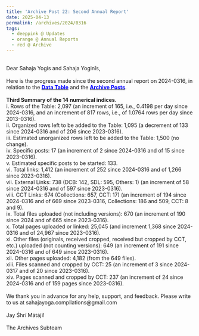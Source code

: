 ```yaml
---
title: 'Archive Post 22: Second Annual Report'
date: 2025-04-13
permalink: /archives/2024/0316
tags:
  - deeppink @ Updates
  - orange @ Annual Reports
  - red @ Archive
---
```


<p>
<br>
Dear Sahaja Yogis and Sahaja Yoginīs,<br>
<br>
Here is the progress made since the second annual report on 2024-0316, in relation to the <a href="https://seven-teams.github.io/archives/table.html"> <font color="blue"><b>Data Table</b></font></a> and the <a href="https://seven-teams.github.io/archives/"> <font color="blue"><b>Archive Posts</b></font></a>.<br>
<br>
<b>Third Summary of the 14 numerical indices.</b><br>
i. Rows of the Table: 2,097 (an increment of 165, i.e., 0.4198 per day since 2024-0316, and an increment of 817 rows, i.e., of 1.0764 rows per day since 2013-0316).<br> 
ii. Organized rows left to be added to the Table: 1,095 (a decrement of 133 since 2024-0316 and of 206 since 2023-0316).<br>
iii. Estimated unorganized rows left to be added to the Table: 1,500 (no change).<br>
iv. Specific posts: 17 (an increment of 2 since 2024-0316 and of 15 since 2023-0316).<br> 
v. Estimated specific posts to be started: 133.<br>
vi. Total links: 1,412 (an increment of 252 since 2024-0316 and of 1,266 since 2023-0316).<br> 
vii. External Links: 738 (DCB: 142, SDL: 595, Others: 1) (an increment of 58 since 2024-0316 and of 597 since 2023-0316).<br> 
viii. CCT Links: 674 (Collections: 657, CCT: 17) (an increment of 194 since 2024-0316 and of 669 since 2023-0316, Collections: 186 and 509, CCT: 8 and 9).<br> 
ix. Total files uploaded (not including versions): 670 (an increment of 190 since 2024 and of 665 since 2023-0316).<br> 
x. Total pages uploaded or linked: 25,045 (and increment 1,368 since 2024-0316 and of 24,967 since 2023-0316).<br>
xi. Other files (originals, received cropped, received but cropped by CCT, etc.) uploaded (not counting versions): 649 (an increment of 191 since 2024-0316 and of 649 since 2023-0316).<br>
xii. Other pages uploaded: 4,182 (from the 649 files).<br>
xiii. Files scanned and cropped by CCT: 25 (an increment of 3 since 2024-0317 and of 20 since 2023-0316).<br>
xiv. Pages scanned and cropped by CCT: 237 (an increment of 24 since 2024-0316 and of 159 pages since 2023-0316).<br>
<br>
We thank you in advance for any help, support, and feedback. Please write to us at sahajayoga.compilations@gmail.com<br>
<br>
Jay Śhrī Mātājī!<br>
<br>
The Archives Subteam<br>
</p>